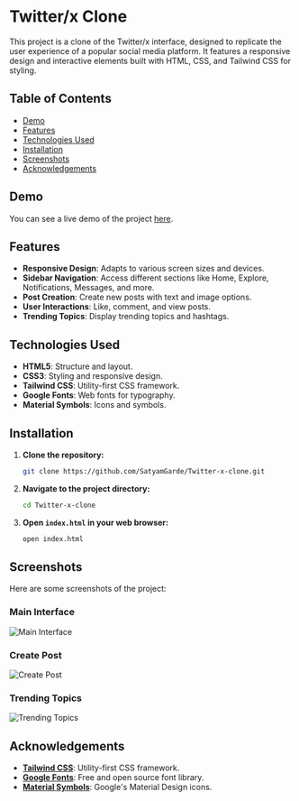 # Twitter/x Clone


This project is a clone of the Twitter/x interface, designed to replicate the user experience of a popular social media platform. It features a responsive design and interactive elements built with HTML, CSS, and Tailwind CSS for styling.

## Table of Contents

- [Demo](#demo)
- [Features](#features)
- [Technologies Used](#technologies-used)
- [Installation](#installation)
- [Screenshots](#screenshots)
- [Acknowledgements](#acknowledgements)

## Demo

You can see a live demo of the project [here](https://twitter-x-sg002.netlify.app/).

## Features

- **Responsive Design**: Adapts to various screen sizes and devices.
- **Sidebar Navigation**: Access different sections like Home, Explore, Notifications, Messages, and more.
- **Post Creation**: Create new posts with text and image options.
- **User Interactions**: Like, comment, and view posts.
- **Trending Topics**: Display trending topics and hashtags.

## Technologies Used

- **HTML5**: Structure and layout.
- **CSS3**: Styling and responsive design.
- **Tailwind CSS**: Utility-first CSS framework.
- **Google Fonts**: Web fonts for typography.
- **Material Symbols**: Icons and symbols.

## Installation

1. **Clone the repository:**
    ```sh
    git clone https://github.com/SatyamGarde/Twitter-x-clone.git
    ```

2. **Navigate to the project directory:**
    ```sh
    cd Twitter-x-clone
    ```

3. **Open `index.html` in your web browser:**
    ```sh
    open index.html
    ```

## Screenshots

Here are some screenshots of the project:

### Main Interface

![Main Interface](./assets/images/main-interface.png)

### Create Post

![Create Post](./assets/images/create-post.png)

### Trending Topics

![Trending Topics](./assets/images/trending-topics.png)


## Acknowledgements

- **[Tailwind CSS](https://tailwindcss.com/)**: Utility-first CSS framework.
- **[Google Fonts](https://fonts.google.com/)**: Free and open source font library.
- **[Material Symbols](https://fonts.google.com/icons)**: Google's Material Design icons.


